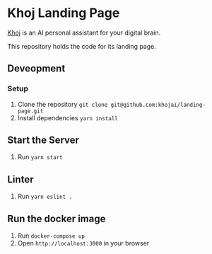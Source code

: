 # Khoj Landing Page
[Khoj](https://github.com/khoj-ai/khoj) is an AI personal assistant for your digital brain.

This repository holds the code for its landing page.

## Deveopment

### Setup
1. Clone the repository `git clone git@github.com:khojai/landing-page.git`
2. Install dependencies `yarn install`

## Start the Server
1. Run `yarn start`

## Linter
1. Run `yarn eslint .`

## Run the docker image
1. Run `docker-compose up`
2. Open `http://localhost:3000` in your browser
